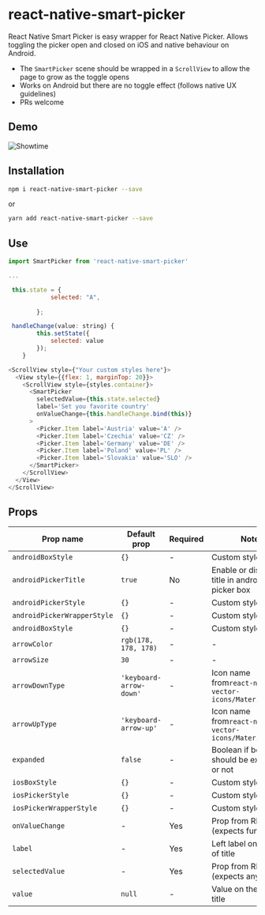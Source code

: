 # react-native-smart-picker
React Native Smart Picker is easy wrapper for React Native Picker. Allows toggling the picker open and closed on iOS and native behaviour on Android.

* The `SmartPicker` scene should be wrapped in a `ScrollView` to allow the page to grow as the toggle opens
* Works on Android but there are no toggle effect (follows native UX guidelines)
* PRs welcome

## Demo

![Showtime](.github/react-native-toggle-picker.gif?raw=true "Showtime")

## Installation

```bash
npm i react-native-smart-picker --save
```

or

```bash
yarn add react-native-smart-picker --save
```

## Use

```javascript
import SmartPicker from 'react-native-smart-picker'

...

 this.state = {
            selected: "A",
           
        };

 handleChange(value: string) {
        this.setState({
            selected: value
        });
    }

<ScrollView style={"Your custom styles here"}>
  <View style={{flex: 1, marginTop: 20}}>
    <ScrollView style={styles.container}>
      <SmartPicker
        selectedValue={this.state.selected}
        label='Set you favorite country'
        onValueChange={this.handleChange.bind(this)}
      >
        <Picker.Item label='Austria' value='A' />
        <Picker.Item label='Czechia' value='CZ' />
        <Picker.Item label='Germany' value='DE' />
        <Picker.Item label='Poland' value='PL' />
        <Picker.Item label='Slovakia' value='SLO' />
      </SmartPicker>
    </ScrollView>
  </View>
</ScrollView>
```

## Props

|Prop name | Default prop | Required | Note
| --- | --- | --- | --- |
| `androidBoxStyle` | `{}` | - | Custom styles |
| `androidPickerTitle` | `true` | No | Enable or disable title in android picker box
| `androidPickerStyle` | `{}` | - | Custom styles |
| `androidPickerWrapperStyle` | `{}` | - | Custom styles |
| `androidBoxStyle` | `{}` | - | Custom styles |
| `arrowColor` | `rgb(178, 178, 178)` | - | - |
| `arrowSize` | `30` | - | - |
| `arrowDownType` | `'keyboard-arrow-down'` | - | Icon name from`react-native-vector-icons/MaterialIcons` |
| `arrowUpType` | `'keyboard-arrow-up'` | - | Icon name from`react-native-vector-icons/MaterialIcons` |
| `expanded` | `false` | - | Boolean if box should be expanded or not |
| `iosBoxStyle` | `{}` | - | Custom styles |
| `iosPickerStyle` | `{}` | - | Custom styles |
| `iosPickerWrapperStyle` | `{}` | - | Custom styles |
| `onValueChange` | - | Yes | Prop from RNPicker (expects func) |
| `label` | - | Yes | Left label on the left of title |
| `selectedValue` | - | Yes | Prop from RNPicker (expects any) |
| `value` | `null` | - | Value on the right title |
